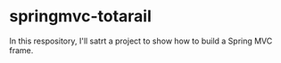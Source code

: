 # springmvc-totarail
In this respository, I'll satrt a project to show how to build a Spring MVC frame.
